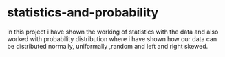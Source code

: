 # statistics-and-probability

in this project i have shown the working of statistics with the data and also worked with probability distribution where i have shown how our data can be distributed normally,
uniformally ,random and left and right skewed.
